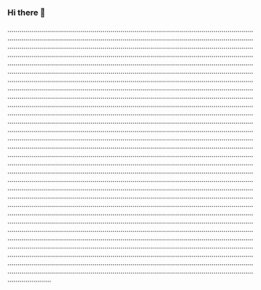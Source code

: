 ### Hi there 👋

..............................................................................................................................................................................................................................................................................................................................................................................................................................................................................................................................................................................................................................................................................................................................................................................................................................................................................................................................................................................................................................................................................................................................................................................................................................................................................................................................................................................................................................................................................................................................................................................................................................................................................................................................................................................................................................................................................................................................................................................................................................................................................................................................................................................................................................................................................................................................................................................................................................................................................................................................................................................................................................................................................................................................................................................................................................................................................................................................................................................................................................................................................................................................................................................................................................................................................................................................................................................................................................................................................................................................................................................................................................................................................................................................................................................................................................................................................................
